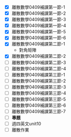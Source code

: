 

- [x] 離散數學0409補課第一節-1
- [x] 離散數學0409補課第一節-2
- [x] 離散數學0409補課第一節-3
- [x] 離散數學0409補課第一節-4
- [x] 離散數學0409補課第一節-5
- [x] 離散數學0409補課第一節-6
- [x] 離散數學0409補課第二節-1
	- 對角矩陣
- [x] 離散數學0409補課第二節-2
- [ ] 離散數學0409補課第二節-3
- [ ] 離散數學0409補課第二節-4
- [ ] 離散數學0409補課第三節-1
- [ ] 離散數學0409補課第三節-2
- [ ] 離散數學0409補課第三節-3
- [ ] 離散數學0409補課第三節-4
- [ ] 離散數學0409補課第三節-5
- [ ] 離散數學0409補課第三節-6
- [ ] 離散數學0409補課第三節-7
- [ ] **專題**
- [ ] 週四英文unit10
- [ ] 離散作業